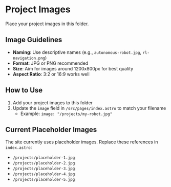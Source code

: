 # Project Images

Place your project images in this folder.

## Image Guidelines

- **Naming**: Use descriptive names (e.g., `autonomous-robot.jpg`, `rl-navigation.png`)
- **Format**: JPG or PNG recommended
- **Size**: Aim for images around 1200x800px for best quality
- **Aspect Ratio**: 3:2 or 16:9 works well

## How to Use

1. Add your project images to this folder
2. Update the `image` field in `/src/pages/index.astro` to match your filename
   - Example: `image: "/projects/my-robot.jpg"`

## Current Placeholder Images

The site currently uses placeholder images. Replace these references in `index.astro`:
- `/projects/placeholder-1.jpg`
- `/projects/placeholder-2.jpg`
- `/projects/placeholder-3.jpg`
- `/projects/placeholder-4.jpg`
- `/projects/placeholder-5.jpg`
